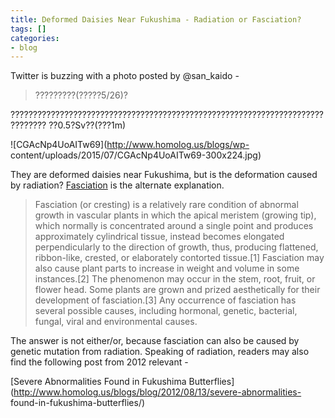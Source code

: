 ```yaml
---
title: Deformed Daisies Near Fukushima - Radiation or Fasciation?
tags: []
categories:
- blog
---
```

Twitter is buzzing with a photo posted by @san_kaido -
<!--more-->

> ?????????(?????5/26)?

??????????????????????????????????????????????????????????????????????????????
??0.5?Sv??(???1m)

![CGAcNp4UoAITw69](http://www.homolog.us/blogs/wp-
content/uploads/2015/07/CGAcNp4UoAITw69-300x224.jpg)

They are deformed daisies near Fukushima, but is the deformation caused by
radiation? [Fasciation](https://en.wikipedia.org/wiki/Fasciation) is the
alternate explanation.

> Fasciation (or cresting) is a relatively rare condition of abnormal growth
in vascular plants in which the apical meristem (growing tip), which normally
is concentrated around a single point and produces approximately cylindrical
tissue, instead becomes elongated perpendicularly to the direction of growth,
thus, producing flattened, ribbon-like, crested, or elaborately contorted
tissue.[1] Fasciation may also cause plant parts to increase in weight and
volume in some instances.[2] The phenomenon may occur in the stem, root,
fruit, or flower head. Some plants are grown and prized aesthetically for
their development of fasciation.[3] Any occurrence of fasciation has several
possible causes, including hormonal, genetic, bacterial, fungal, viral and
environmental causes.

The answer is not either/or, because fasciation can also be caused by genetic
mutation from radiation. Speaking of radiation, readers may also find the
following post from 2012 relevant -

[Severe Abnormalities Found in Fukushima
Butterflies](http://www.homolog.us/blogs/blog/2012/08/13/severe-abnormalities-
found-in-fukushima-butterflies/)

